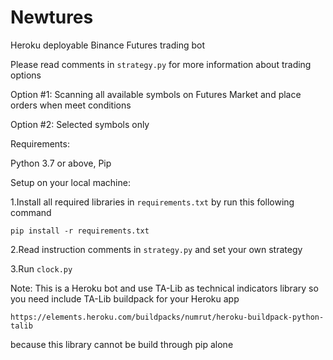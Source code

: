 # Newtures
Heroku deployable Binance Futures trading bot

Please read comments in `strategy.py` for more information about trading options

Option #1: Scanning all available symbols on Futures Market and place orders when meet conditions

Option #2: Selected symbols only

Requirements:

Python 3.7 or above, Pip

Setup on your local machine:

1.Install all required libraries in `requirements.txt` by run this following command 

`pip install -r requirements.txt`

2.Read instruction comments in `strategy.py` and set your own strategy

3.Run `clock.py`

Note: This is a Heroku bot and use TA-Lib as technical indicators library so you need include TA-Lib buildpack for your Heroku app

`https://elements.heroku.com/buildpacks/numrut/heroku-buildpack-python-talib`

because this library cannot be build through pip alone
